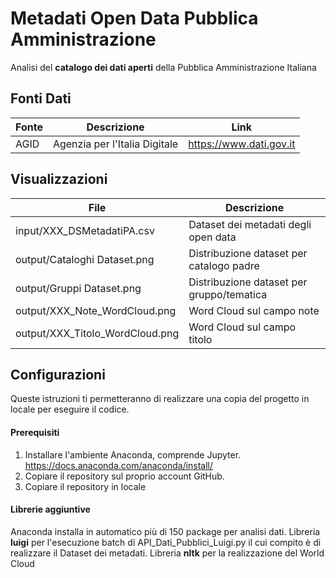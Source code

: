 # Metadati Open Data Pubblica Amministrazione

Analisi del **catalogo dei dati aperti** della Pubblica Amministrazione Italiana 

## Fonti Dati
| Fonte | Descrizione | Link |
| ------ | ------ | ------ |
| AGID | Agenzia per l'Italia Digitale |https://www.dati.gov.it |

## Visualizzazioni
| File | Descrizione |
| ------ | ------ |
| input/XXX_DSMetadatiPA.csv | Dataset dei metadati degli open data |
| output/Cataloghi Dataset.png | Distribuzione dataset per catalogo padre |
| output/Gruppi Dataset.png | Distribuzione dataset per gruppo/tematica |
| output/XXX_Note_WordCloud.png | Word Cloud sul campo note |
| output/XXX_Titolo_WordCloud.png | Word Cloud sul campo titolo |

## Configurazioni
Queste istruzioni ti permetteranno di realizzare una copia del progetto in locale per eseguire il codice.

#### Prerequisiti
1. Installare l'ambiente Anaconda, comprende Jupyter. https://docs.anaconda.com/anaconda/install/
2. Copiare il repository sul proprio account GitHub.
3. Copiare il repository in locale

#### Librerie aggiuntive
Anaconda installa in automatico più di 150 package per analisi dati.
Libreria **luigi** per l'esecuzione batch di API_Dati_Pubblici_Luigi.py il cui compito è di realizzare il Dataset dei metadati.
Libreria **nltk** per la realizzazione del World Cloud
